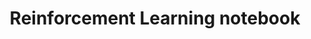 ---
layout: ipython
notebook: note1
comments: False
title: "Reinforcement Learning notebook"
permalink: rl-notebook
header-img: "img/idev.png"
published: True
---